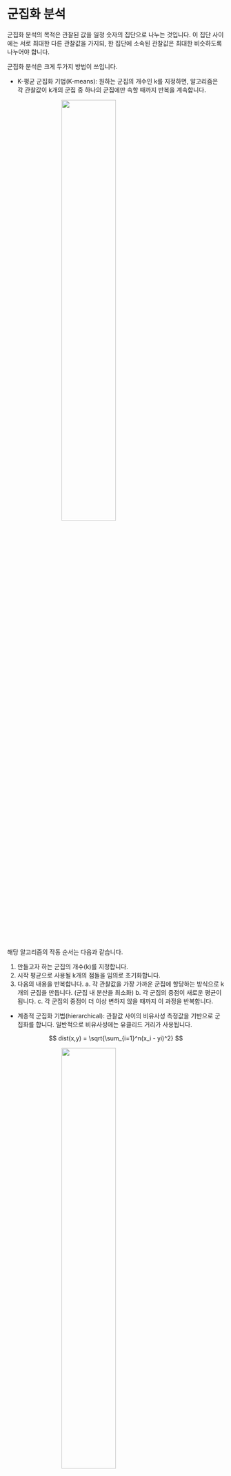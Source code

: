 
# 군집화 분석

군집화 분석의 목적은 관찰된 값을 일정 숫자의 집단으로 나누는 것입니다. 이 집단 사이에는 서로 최대한 다른 관찰값을 가지되, 한 집단에 소속된 관찰값은 최대한 비슷하도록 나누어야 합니다.

군집화 분석은 크게 두가지 방법이 쓰입니다.

- K-평균 군집화 기법(K-means): 원하는 군집의 개수인 k를 지정하면, 알고리즘은 각 관찰값이 k개의 군집 중 하나의 군집에만 속할 때까지 반복을 계속합니다.

<img src="images/K-means_convergence.gif" width="50%" style="display: block; margin: auto;" />

해당 알고리즘의 작동 순서는 다음과 같습니다.

1. 만들고자 하는 군집의 개수(k)를 지정합니다.
2. 시작 평균으로 사용될 k개의 점들을 임의로 초기화합니다.
3. 다음의 내용을 반복합니다.
a.  각 관찰값을 가장 가까운 군집에 할당하는 방식으로 k개의 군집을 만듭니다. (군집 내 분산을 최소화)
b. 각 군집의 중점이 새로운 평균이 됩니다.
c. 각 군집의 중점이 더 이상 변하지 않을 때까지 이 과정을 반복합니다.

- 계층적 군집화 기법(hierarchical): 관찰값 사이의 비유사성 측정값을 기반으로 군집화를 합니다. 일반적으로 비유사성에는 유클리드 거리가 사용됩니다.

$$ dist(x,y) = \sqrt{\sum_{i=1}^n(x_i - yi)^2} $$

<img src="images/hierarchical.png" width="50%" style="display: block; margin: auto;" />

## K-Means (iris 데이터)

먼저 R의 기본 데이터인 iris 데이터를 통해 K-means 분석을 해보도록 합니다.

<img src="images/iris.png" width="50%" style="display: block; margin: auto;" />

### 데이터 불러오기 및 편집


```r
set.seed(1234)

data(iris)
table(iris$Species)
```

```
## 
##     setosa versicolor  virginica 
##         50         50         50
```

iris 데이터는 총 3가지 종류의 클래스로 구분되어 있습니다.


```r
iris_km = iris[, 1:4]
iris_km = data.frame(scale(iris_km))
```

비지도 학습을 위해 label 피쳐를 제거한 피처를 선택합니다. 그 후 `scale()` 함수를 이용해 표준화를 해주도록 합니다.



```r
library(ggplot2)
library(magrittr)

iris_km %>%
  ggplot(aes(x = Petal.Length, y = Petal.Width)) +
  geom_point()
```

<img src="08-clustering_files/figure-html/unnamed-chunk-7-1.png" width="50%" style="display: block; margin: auto;" />

군집화 이전 Petal.Length와 Petal.Width를 점도표로 나타내 봅니다.


```r
iris_kmeans = kmeans(iris_km, centers = 3, iter.max = 10000)
print(iris_kmeans)
```

```
## K-means clustering with 3 clusters of sizes 50, 53, 47
## 
## Cluster means:
##   Sepal.Length Sepal.Width Petal.Length Petal.Width
## 1     -1.01119     0.85041      -1.3006     -1.2507
## 2     -0.05005    -0.88043       0.3466      0.2806
## 3      1.13218     0.08813       0.9928      1.0141
## 
## Clustering vector:
##   [1] 1 1 1 1 1 1 1 1 1 1 1 1 1 1 1 1 1 1 1 1 1 1 1 1 1 1 1 1 1 1 1 1 1 1 1 1 1
##  [38] 1 1 1 1 1 1 1 1 1 1 1 1 1 3 3 3 2 2 2 3 2 2 2 2 2 2 2 2 3 2 2 2 2 3 2 2 2
##  [75] 2 3 3 3 2 2 2 2 2 2 2 3 3 2 2 2 2 2 2 2 2 2 2 2 2 2 3 2 3 3 3 3 2 3 3 3 3
## [112] 3 3 2 2 3 3 3 3 2 3 2 3 2 3 3 2 3 3 3 3 3 3 2 2 3 3 3 2 3 3 3 2 3 3 3 2 3
## [149] 3 2
## 
## Within cluster sum of squares by cluster:
## [1] 47.35 44.09 47.45
##  (between_SS / total_SS =  76.7 %)
## 
## Available components:
## 
## [1] "cluster"      "centers"      "totss"        "withinss"     "tot.withinss"
## [6] "betweenss"    "size"         "iter"         "ifault"
```

`kmeans()` 함수를 통해 군집화를 수행할 수 있으며, centers 인자를 통해 몇개의 군집으로 나눌지 선택할 수 있습니다. 1~3개 군집에 각각 50, 53개, 47개 데이터가 선택되었습니다. 이를 그림으로 나타내보도록 합니다.


```r
iris_km$cluster = as.factor(iris_kmeans$cluster)

iris_km %>%
  ggplot(aes(x = Petal.Length, y = Petal.Width)) +
  geom_point(aes(color = cluster))
```

<img src="08-clustering_files/figure-html/unnamed-chunk-9-1.png" width="50%" style="display: block; margin: auto;" />

실제 데이터와 비교해보도록 하겠습니다. 1번 군집은 setosa, 2번 군집은 versicolor, 3번 군집은 virginica와 매칭됩니다.


```r
iris_km$culster = ifelse(iris_km$cluster == 1, 'setosa', 
                         ifelse(iris_km$cluster == 2, 'versicolor',
                                'virginica'))
caret::confusionMatrix(as.factor(iris_km$culster), as.factor(iris$Species))  
```

```
## Confusion Matrix and Statistics
## 
##             Reference
## Prediction   setosa versicolor virginica
##   setosa         50          0         0
##   versicolor      0         39        14
##   virginica       0         11        36
## 
## Overall Statistics
##                                         
##                Accuracy : 0.833         
##                  95% CI : (0.764, 0.889)
##     No Information Rate : 0.333         
##     P-Value [Acc > NIR] : <2e-16        
##                                         
##                   Kappa : 0.75          
##                                         
##  Mcnemar's Test P-Value : NA            
## 
## Statistics by Class:
## 
##                      Class: setosa Class: versicolor Class: virginica
## Sensitivity                  1.000             0.780            0.720
## Specificity                  1.000             0.860            0.890
## Pos Pred Value               1.000             0.736            0.766
## Neg Pred Value               1.000             0.887            0.864
## Prevalence                   0.333             0.333            0.333
## Detection Rate               0.333             0.260            0.240
## Detection Prevalence         0.333             0.353            0.313
## Balanced Accuracy            1.000             0.820            0.805
```

setosa는 완벽하게 구분했지만 versicolor와 virginica를 구분하는데는 오류가 있어, 약 83% 정도의 정확도를 보입니다.

## 와인 데이터 분석

178개 와인의 화학 조성을 나타내는 13개 변수를 통해 군집화를 하도록 하겠습니다.

### 데이터 불러오기 및 편집


```r
library(HDclassif)  

data(wine)
str(wine)
```

```
## 'data.frame':	178 obs. of  14 variables:
##  $ class: int  1 1 1 1 1 1 1 1 1 1 ...
##  $ V1   : num  14.2 13.2 13.2 14.4 13.2 ...
##  $ V2   : num  1.71 1.78 2.36 1.95 2.59 1.76 1.87 2.15 1.64 1.35 ...
##  $ V3   : num  2.43 2.14 2.67 2.5 2.87 2.45 2.45 2.61 2.17 2.27 ...
##  $ V4   : num  15.6 11.2 18.6 16.8 21 15.2 14.6 17.6 14 16 ...
##  $ V5   : int  127 100 101 113 118 112 96 121 97 98 ...
##  $ V6   : num  2.8 2.65 2.8 3.85 2.8 3.27 2.5 2.6 2.8 2.98 ...
##  $ V7   : num  3.06 2.76 3.24 3.49 2.69 3.39 2.52 2.51 2.98 3.15 ...
##  $ V8   : num  0.28 0.26 0.3 0.24 0.39 0.34 0.3 0.31 0.29 0.22 ...
##  $ V9   : num  2.29 1.28 2.81 2.18 1.82 1.97 1.98 1.25 1.98 1.85 ...
##  $ V10  : num  5.64 4.38 5.68 7.8 4.32 6.75 5.25 5.05 5.2 7.22 ...
##  $ V11  : num  1.04 1.05 1.03 0.86 1.04 1.05 1.02 1.06 1.08 1.01 ...
##  $ V12  : num  3.92 3.4 3.17 3.45 2.93 2.85 3.58 3.58 2.85 3.55 ...
##  $ V13  : int  1065 1050 1185 1480 735 1450 1290 1295 1045 1045 ...
```

각 피처는 다음과 같습니다.

- V1: 알콜
- V2: 말산
- V3: 재
- V4: 재의 알칼리성
- V5: 마그네슘
- V6: 페놀 총량
- V7: 플라보노이드
- V8: 비플라보노이드성 페놀
- V9: 프로안토시아닌
- V10: 색의 강도
- V11: 빛깔
- V12: OD280/OD315
- V13: 프롤린

변수의 이름을 정해준 후, 표준화를 실시합니다. 또한 비지도 학습을 위해 label인 Class는 제거해주도록 합니다.


```r
names(wine) = c('Class', 'Alcohol', 'MalicAcid', 'Ash', 'Alk_ash', 'magnesium', 'T_phenols', 'flavonoids', 'Non_flav', 'Proantho', 'C_Intensity', 'Hue', '00280_315', 'Proline')

df = as.data.frame(scale(wine[, -1]))
```

품종(class)의 분포를 살펴보도록 하겠습니다.


```r
table(wine$Class)
```

```
## 
##  1  2  3 
## 59 71 48
```

각 품종에 골고루 분포되어 있는 모습입니다.

### K-평균 군집화

`NbClust()` 함수를 이용해 최적의 군집 수를 찾을 수 있습니다.


```r
library(NbClust)

numKmeans = NbClust(df, min.nc = 2, max.nc = 15, method = 'kmeans')
```

```
## *** : The Hubert index is a graphical method of determining the number of clusters.
##                 In the plot of Hubert index, we seek a significant knee that corresponds to a 
##                 significant increase of the value of the measure i.e the significant peak in Hubert
##                 index second differences plot. 
## 
```

```
## *** : The D index is a graphical method of determining the number of clusters. 
##                 In the plot of D index, we seek a significant knee (the significant peak in Dindex
##                 second differences plot) that corresponds to a significant increase of the value of
##                 the measure. 
##  
## ******************************************************************* 
## * Among all indices:                                                
## * 2 proposed 2 as the best number of clusters 
## * 19 proposed 3 as the best number of clusters 
## * 1 proposed 14 as the best number of clusters 
## * 1 proposed 15 as the best number of clusters 
## 
##                    ***** Conclusion *****                            
##  
## * According to the majority rule, the best number of clusters is  3 
##  
##  
## *******************************************************************
```

<img src="08-clustering_files/figure-html/unnamed-chunk-14-1.png" width="50%" style="display: block; margin: auto;" /><img src="08-clustering_files/figure-html/unnamed-chunk-14-2.png" width="50%" style="display: block; margin: auto;" />

결과를 보면 3개의 군집이 최적 숫자인 것으로 판명됩니다. 해당 k를 바탕으로 `kmeans()` 함수를 이용해 K-평균 군집화 분석을 수행합니다. nstart 인자는 초기 임의 군집을 몇개 생성할지를 정하는 값입니다.


```r
set.seed(1234)
km = kmeans(df, 3, nstart = 25)

table(km$cluster)
```

```
## 
##  1  2  3 
## 62 65 51
```

원 데이터의 class와 비교를 통해  정확도를 평가해보도록 합니다.


```r
caret::confusionMatrix(as.factor(km$cluster), as.factor(wine$Class))
```

```
## Confusion Matrix and Statistics
## 
##           Reference
## Prediction  1  2  3
##          1 59  3  0
##          2  0 65  0
##          3  0  3 48
## 
## Overall Statistics
##                                         
##                Accuracy : 0.966         
##                  95% CI : (0.928, 0.988)
##     No Information Rate : 0.399         
##     P-Value [Acc > NIR] : <2e-16        
##                                         
##                   Kappa : 0.949         
##                                         
##  Mcnemar's Test P-Value : NA            
## 
## Statistics by Class:
## 
##                      Class: 1 Class: 2 Class: 3
## Sensitivity             1.000    0.915    1.000
## Specificity             0.975    1.000    0.977
## Pos Pred Value          0.952    1.000    0.941
## Neg Pred Value          1.000    0.947    1.000
## Prevalence              0.331    0.399    0.270
## Detection Rate          0.331    0.365    0.270
## Detection Prevalence    0.348    0.365    0.287
## Balanced Accuracy       0.987    0.958    0.988
```

0.9663의 높은 정확도를 보입니다.

### 계층적 군집화

위와 동일하게 `NbClust()` 함수 내 인자를 바꾸어, 계층적 군집화 기준 최적의 군집 수를 찾도록 합니다.


```r
numComplete = NbClust(df, distance  = 'euclidean', min.nc = 2, max.nc = 6, method = 'complete', index = 'all')
```

```
## *** : The Hubert index is a graphical method of determining the number of clusters.
##                 In the plot of Hubert index, we seek a significant knee that corresponds to a 
##                 significant increase of the value of the measure i.e the significant peak in Hubert
##                 index second differences plot. 
## 
```

```
## *** : The D index is a graphical method of determining the number of clusters. 
##                 In the plot of D index, we seek a significant knee (the significant peak in Dindex
##                 second differences plot) that corresponds to a significant increase of the value of
##                 the measure. 
##  
## ******************************************************************* 
## * Among all indices:                                                
## * 1 proposed 2 as the best number of clusters 
## * 11 proposed 3 as the best number of clusters 
## * 6 proposed 5 as the best number of clusters 
## * 5 proposed 6 as the best number of clusters 
## 
##                    ***** Conclusion *****                            
##  
## * According to the majority rule, the best number of clusters is  3 
##  
##  
## *******************************************************************
```

<img src="08-clustering_files/figure-html/unnamed-chunk-17-1.png" width="50%" style="display: block; margin: auto;" /><img src="08-clustering_files/figure-html/unnamed-chunk-17-2.png" width="50%" style="display: block; margin: auto;" />

역시나 3개의 군집이 최적으로 나타납니다. 이제 3개의 군집을 사용해 거리 행렬을 계산하도록 합니다.


```r
dis = dist(df, method = 'euclidean')
```

해당 행렬을 `hclust()` 함수의 입력값으로 사용해 군집화를 합니다.


```r
hc = hclust(dis, method = 'complete')
plot(hc, hang = -1, labels = FALSE)
```

<img src="08-clustering_files/figure-html/unnamed-chunk-19-1.png" width="50%" style="display: block; margin: auto;" />

`cutree()` 함수를 이용해 군집을 나눈후, sparcl 패키지의 `cutree()` 함수를 이용하면 군집을 시각화할 수 있습니다.


```r
library(sparcl)

comp3 = cutree(hc, 3)
ColorDendrogram(hc, y = comp3, branchlength = 50)
```

<img src="08-clustering_files/figure-html/unnamed-chunk-20-1.png" width="50%" style="display: block; margin: auto;" />

각 군집 별로 색이 다르게 나타납니다. 마지막으로 원 데이터의 class와 비교를 통해 정확도를 계산해보도록 합니다.


```r
caret::confusionMatrix(as.factor(comp3), as.factor(wine$Class))
```

```
## Confusion Matrix and Statistics
## 
##           Reference
## Prediction  1  2  3
##          1 51 18  0
##          2  8 50  0
##          3  0  3 48
## 
## Overall Statistics
##                                         
##                Accuracy : 0.837         
##                  95% CI : (0.774, 0.888)
##     No Information Rate : 0.399         
##     P-Value [Acc > NIR] : <2e-16        
##                                         
##                   Kappa : 0.755         
##                                         
##  Mcnemar's Test P-Value : NA            
## 
## Statistics by Class:
## 
##                      Class: 1 Class: 2 Class: 3
## Sensitivity             0.864    0.704    1.000
## Specificity             0.849    0.925    0.977
## Pos Pred Value          0.739    0.862    0.941
## Neg Pred Value          0.927    0.825    1.000
## Prevalence              0.331    0.399    0.270
## Detection Rate          0.287    0.281    0.270
## Detection Prevalence    0.388    0.326    0.287
## Balanced Accuracy       0.857    0.815    0.988
```

0.8371의 정확도를 보입니다.
